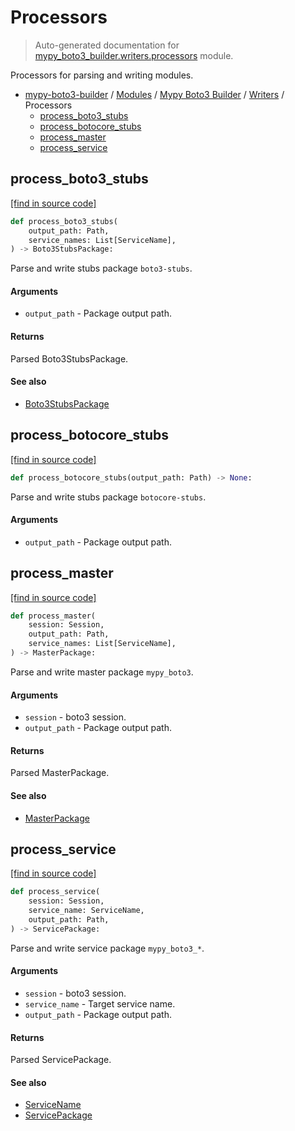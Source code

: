 # Processors

> Auto-generated documentation for [mypy_boto3_builder.writers.processors](https://github.com/vemel/mypy_boto3_builder/blob/master/mypy_boto3_builder/writers/processors.py) module.

Processors for parsing and writing modules.

- [mypy-boto3-builder](../../README.md#mypy_boto3_builder) / [Modules](../../MODULES.md#mypy-boto3-builder-modules) / [Mypy Boto3 Builder](../index.md#mypy-boto3-builder) / [Writers](index.md#writers) / Processors
    - [process_boto3_stubs](#process_boto3_stubs)
    - [process_botocore_stubs](#process_botocore_stubs)
    - [process_master](#process_master)
    - [process_service](#process_service)

## process_boto3_stubs

[[find in source code]](https://github.com/vemel/mypy_boto3_builder/blob/master/mypy_boto3_builder/writers/processors.py#L29)

```python
def process_boto3_stubs(
    output_path: Path,
    service_names: List[ServiceName],
) -> Boto3StubsPackage:
```

Parse and write stubs package `boto3-stubs`.

#### Arguments

- `output_path` - Package output path.

#### Returns

Parsed Boto3StubsPackage.

#### See also

- [Boto3StubsPackage](../structures/boto3_stubs_package.md#boto3stubspackage)

## process_botocore_stubs

[[find in source code]](https://github.com/vemel/mypy_boto3_builder/blob/master/mypy_boto3_builder/writers/processors.py#L52)

```python
def process_botocore_stubs(output_path: Path) -> None:
```

Parse and write stubs package `botocore-stubs`.

#### Arguments

- `output_path` - Package output path.

## process_master

[[find in source code]](https://github.com/vemel/mypy_boto3_builder/blob/master/mypy_boto3_builder/writers/processors.py#L65)

```python
def process_master(
    session: Session,
    output_path: Path,
    service_names: List[ServiceName],
) -> MasterPackage:
```

Parse and write master package `mypy_boto3`.

#### Arguments

- `session` - boto3 session.
- `output_path` - Package output path.

#### Returns

Parsed MasterPackage.

#### See also

- [MasterPackage](../structures/master_package.md#masterpackage)

## process_service

[[find in source code]](https://github.com/vemel/mypy_boto3_builder/blob/master/mypy_boto3_builder/writers/processors.py#L89)

```python
def process_service(
    session: Session,
    service_name: ServiceName,
    output_path: Path,
) -> ServicePackage:
```

Parse and write service package `mypy_boto3_*`.

#### Arguments

- `session` - boto3 session.
- `service_name` - Target service name.
- `output_path` - Package output path.

#### Returns

Parsed ServicePackage.

#### See also

- [ServiceName](../service_name.md#servicename)
- [ServicePackage](../structures/service_package.md#servicepackage)
